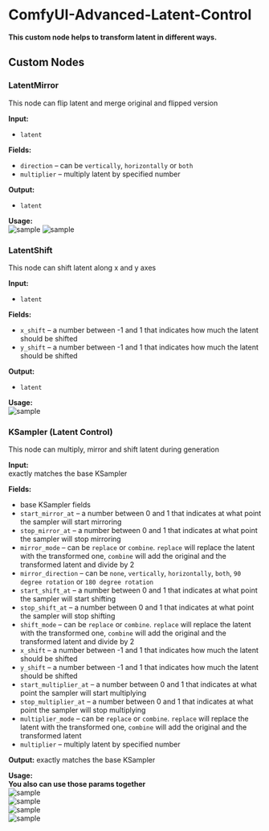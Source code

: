 # ComfyUI-Advanced-Latent-Control

**This custom node helps to transform latent in different ways.**

## Custom Nodes
### LatentMirror
This node can flip latent and merge original and flipped version

**Input:** 
- `latent`

**Fields:**
- `direction` – can be `vertically`, `horizontally` or `both`
- `multiplier` – multiply latent by specified number

**Output:**
- `latent`

**Usage:**  
![sample](https://i.imgur.com/YMyYorQ.png)
![sample](https://i.imgur.com/W5BasCO.png)

### LatentShift
This node can shift latent along x and y axes

**Input:** 
- `latent`

**Fields:**
- `x_shift` – a number between -1 and 1 that indicates how much the latent should be shifted
- `y_shift` – a number between -1 and 1 that indicates how much the latent should be shifted

**Output:**
- `latent`

**Usage:**  
![sample](https://i.imgur.com/1Dp5dSw.png)

### KSampler (Latent Control)
This node can multiply, mirror and shift latent during generation

**Input:**  
exactly matches the base KSampler

**Fields:**
- base KSampler fields
- `start_mirror_at` – a number between 0 and 1 that indicates at what point the sampler will start mirroring
- `stop_mirror_at` – a number between 0 and 1 that indicates at what point the sampler will stop mirroring
- `mirror_mode` – can be `replace` or `combine`. `replace` will replace the latent with the transformed one, `combine` will add the original and the transformed latent and divide by 2
- `mirror_direction` – can be `none`, `vertically`, `horizontally`, `both`, `90 degree rotation` or `180 degree rotation`
- `start_shift_at` – a number between 0 and 1 that indicates at what point the sampler will start shifting
- `stop_shift_at` – a number between 0 and 1 that indicates at what point the sampler will stop shifting
- `shift_mode` – can be `replace` or `combine`. `replace` will replace the latent with the transformed one, `combine` will add the original and the transformed latent and divide by 2
- `x_shift` – a number between -1 and 1 that indicates how much the latent should be shifted
- `y_shift` – a number between -1 and 1 that indicates how much the latent should be shifted
- `start_multiplier_at` – a number between 0 and 1 that indicates at what point the sampler will start multiplying
- `stop_multiplier_at` – a number between 0 and 1 that indicates at what point the sampler will stop multiplying
- `multiplier_mode` – can be `replace` or `combine`. `replace` will replace the latent with the transformed one, `combine` will add the original and the transformed latent
- `multiplier` – multiply latent by specified number

**Output:**
exactly matches the base KSampler

**Usage:**  
**You also can use those params together**  
![sample](https://i.imgur.com/RMJTnWF.png)  
![sample](https://i.imgur.com/fQ7UWuS.png)  
![sample](https://i.imgur.com/pxWupAx.png)  
![sample](https://i.imgur.com/1YkERDu.png)  

